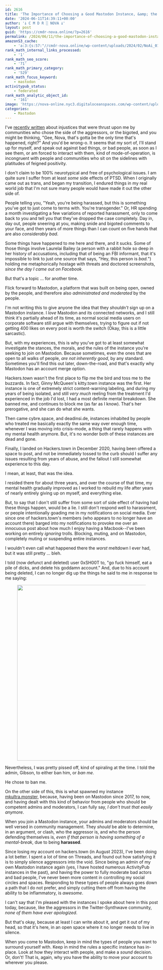 ```yaml
---
id: 2616
title: 'The Importance of Choosing a Good Mastodon Instance, &amp; the Issue of Hackers.Town'
date: '2024-06-11T14:39:11+00:00'
author: '𐕣 C M D R ░ NOVA 𐕣'
layout: post
guid: 'https://cmdr-nova.online/?p=2616'
permalink: /2024/06/11/the-importance-of-choosing-a-good-mastodon-instance-the-issue-of-hackers-town/
amazonS3_cache:
    - 'a:3:{s:57:"//cmdr-nova.online/wp-content/uploads/2024/02/NoAi_01.png";a:1:{s:9:"timestamp";i:1721693603;}s:57:"//cmdr-nova.online/wp-content/uploads/2024/06/image-1.png";a:2:{s:2:"id";i:2626;s:11:"source_type";s:13:"media-library";}s:89:"//nova-online.nyc3.digitaloceanspaces.com/wp-content/uploads/2024/06/11141925/image-1.png";a:2:{s:2:"id";i:2626;s:11:"source_type";s:13:"media-library";}}'
rank_math_internal_links_processed:
    - '1'
rank_math_seo_score:
    - '71'
rank_math_primary_category:
    - '529'
rank_math_focus_keyword:
    - mastodon
activitypub_status:
    - federated
rank_math_analytic_object_id:
    - '161'
image: 'https://nova-online.nyc3.digitaloceanspaces.com/wp-content/uploads/2024/06/11143824/hackers_town.png'
categories:
    - Mastodon
---
```


<!-- wp:paragraph -->
<p>I've <a href="https://cmdr-nova.online/2024/06/05/eyeshadow-2600-fm-the-legacy-and-now/" target="_blank" rel="noreferrer noopener">recently written</a> about injustices that were thrust upon me by communities who chose the side of the aggressors, or the bigoted, and you might be thinking, "Gee, Nova, that's gotta be the only time that's happened, right?" And you'd be wrong-o. It seems that my sort of, I'll stand up for myself, and speak out against bad things, or bad people, as soon as I see them, or am forced to interact with them, kind of mode-of-operation, is incongruent with people and communities who sit on the sidelines with platitudes of feigned positivity.</p>
<!-- /wp:paragraph -->

<!-- wp:paragraph -->
<p>I don't claim to be 100% neurotypical and free of psychological issues. I am quite sure I suffer from at least <em>some</em> side effects of PTSD. When I originally came out as trans, and began my transition, I endured things in my real world job that I'm not sure many people would have made it out the other side of.</p>
<!-- /wp:paragraph -->

<!-- wp:paragraph -->
<p>People telling you, "Yeah, you're being harassed, but this is something you've got to just come to terms with. You're transgender." Or, HR spending a month investigating a few variations of reported harassment, only to come back to you and tell you that they've dropped the case completely. Day in, day out, people sneering at you, making snide and bigoted comments to your face, and then years of more things than I can count on five hands that are also <em>considerably bad</em>.</p>
<!-- /wp:paragraph -->

<!-- wp:paragraph -->
<p>Some things have happened to me here and there, and it sucks. Some of those things involve Laurelai Bailey (a person with a rabbit hole so deep in her history of accusations, including that of being an FBI informant, that it's impossible to link to just one source that says, "Hey, this person is <em>bad.</em>") holding me metaphorically hostage with threats and doctored screenshots, <em>since the day I came out on Facebook.</em></p>
<!-- /wp:paragraph -->

<!-- wp:paragraph -->
<p>But that's a topic ... for another time.</p>
<!-- /wp:paragraph -->

<!-- wp:paragraph -->
<p>Flick forward to Mastodon, a platform that was built on being open, owned by the people, and therefore also <em>administrated and moderated</em> by the people.</p>
<!-- /wp:paragraph -->

<!-- wp:paragraph -->
<p>I'm not writing this to give anyone the idea that they <em>shouldn't</em> sign up on a Mastodon instance. I <em>love</em> Mastodon and its connected networks, and I still think it's partially ahead of its time, as normal social media users on corporate software still argue with themselves, trying to figure out if not getting 400 likes on every post is worth the switch (Okay, this is a little sarcastic).</p>
<!-- /wp:paragraph -->

<!-- wp:paragraph -->
<p>But, with my experiences, this is why you've got to at least somewhat investigate the stances, the morals, and the rules of the instance you're seeking to join on Mastodon. Because sometimes, even the ones that are open to all walks of people, <em>are not inherently good</em>, by any standard. Sometimes you'll find this out later, down-the-road, and that's exactly why Mastodon has an account merge option.</p>
<!-- /wp:paragraph -->

<!-- wp:paragraph -->
<p>Hackers.town wasn't the first place to flip me the bird and toss me to the buzzards. In fact, Ginny McQueen's kitty.town instance was the first. Her instance is one of extremely strict content-warning labeling, and during my years of being isolated, and still <em>very much</em> reeling from the treatment I'd experienced in the job I'd lost, I had a most definite mental breakdown. She banned me, and continues to block me (as far as I know). That's her prerogative, and she can do what she wants.</p>
<!-- /wp:paragraph -->

<!-- wp:paragraph -->
<p>Then came cybre.space, and deadinsi.de, instances inhabited by people who treated me basically exactly the same way over enough time, whenever I was moving into crisis-mode, a thing that rarely happens with my mental health anymore. But, it's no wonder both of these instances are dead and gone.</p>
<!-- /wp:paragraph -->

<!-- wp:paragraph -->
<p>Finally, I landed on Hackers.town in December 2020, having been offered a space to post, and not be immediately tossed to the curb should I suffer any issues resulting from years of abuse, and the fallout I still somewhat experience to this day.</p>
<!-- /wp:paragraph -->

<!-- wp:paragraph -->
<p>I mean, at least, that was the idea.</p>
<!-- /wp:paragraph -->

<!-- wp:paragraph -->
<p>I resided there for about three years, and over the course of that time, my mental health gradually improved as I worked to rebuild my life after years of nearly entirely giving up on myself, and everything else.</p>
<!-- /wp:paragraph -->

<!-- wp:paragraph -->
<p>But, to say that I don't still suffer from some sort of side effect of having had these things happen, would be a lie. I still don't respond well to harassment, or people intentionally goading me in my notifications on social media. Ever since one of hackers.town's members (who appears to no longer have an account there) barged into my notifications to provoke me over an innocuous post about how much I enjoy having a Macbook--I've been working on entirely <em>ignoring</em> trolls. Blocking, muting, and on Mastodon, completely muting or suspending entire instances.</p>
<!-- /wp:paragraph -->

<!-- wp:paragraph -->
<p>I wouldn't even call what happened there the <em>worst</em> meltdown I ever had, but it was still pretty ... bleh.</p>
<!-- /wp:paragraph -->

<!-- wp:paragraph -->
<p>I told (now defunct and deleted) user 0xSH00T to, "go fuck himself, eat a pile of dicks, and delete his goddamn account." And, due to his account being deleted, I can no longer dig up the things he said to me in response to me saying:</p>
<!-- /wp:paragraph -->

<!-- wp:image {"id":2626,"width":"579px","height":"auto","sizeSlug":"full","linkDestination":"none","align":"center"} -->
<figure class="wp-block-image aligncenter size-full is-resized"><img src="https://cmdr-nova.online/wp-content/uploads/2024/06/image-1.png" alt="" class="wp-image-2626" style="width:579px;height:auto"/></figure>
<!-- /wp:image -->

<!-- wp:paragraph -->
<p>Nevertheless, I was pretty pissed off, kind of spiraling at the time. I told the admin, Gibson, to either ban him, or <em>ban me</em>.</p>
<!-- /wp:paragraph -->

<!-- wp:paragraph -->
<p>He chose to ban me.</p>
<!-- /wp:paragraph -->

<!-- wp:paragraph -->
<p>On the other side of this, this is what spawned my instance <a href="https://mkultra.monster" target="_blank" rel="noreferrer noopener">mkultra.monster</a>, because, having been on Mastodon since 2017, to now, and having dealt with this kind of behavior from people who should be competent admins and moderators, I can fully say, <em>I don't trust that easily anymore</em>.</p>
<!-- /wp:paragraph -->

<!-- wp:paragraph -->
<p>When you join a Mastodon instance, your admins and moderators should be well versed in community management. They <em>should</em> be able to determine, in an argument, or clash, who the aggressor is, and who the person defending themselves is, <em>even if that person is having something of a mental-break</em>, due to being <strong>harassed</strong>.</p>
<!-- /wp:paragraph -->

<!-- wp:paragraph -->
<p>Since losing my account on hackers.town (in August 2023), I've been doing a lot better. I spent a lot of time on Threads, and found out how satisfying it is to simply silence aggressors into the void. Since being an admin of my own Mastodon instance again (yes, I have hosted numerous ActivityPub instances in the past), and having the power to fully moderate bad actors and bad people, I've never been more content in controlling my social circles and spaces. Responding to these types of people always goes down a path that I do not prefer, and simply cutting them off from having the ability to be inflammatory, is <em>awesome</em>.</p>
<!-- /wp:paragraph -->

<!-- wp:paragraph -->
<p>I can't say that I'm pleased with the instances I spoke about here in this post today, because, like the aggressors in the Twitter-Synthwave community, <em>none of them have ever apologized</em>.</p>
<!-- /wp:paragraph -->

<!-- wp:paragraph -->
<p>But that's okay, because at least I can write about it, and get it out of my head, so that it's here, in an open space where it no longer needs to live in silence.</p>
<!-- /wp:paragraph -->

<!-- wp:paragraph -->
<p>When you come to Mastodon, keep in mind the types of people you want to surround yourself with. Keep in mind the rules a specific instance has in-place. Look at how they interact with people, and make a <em>sound</em> decision. Or, don't! That is, again, why you have the ability to move your account to wherever you please.</p>
<!-- /wp:paragraph -->